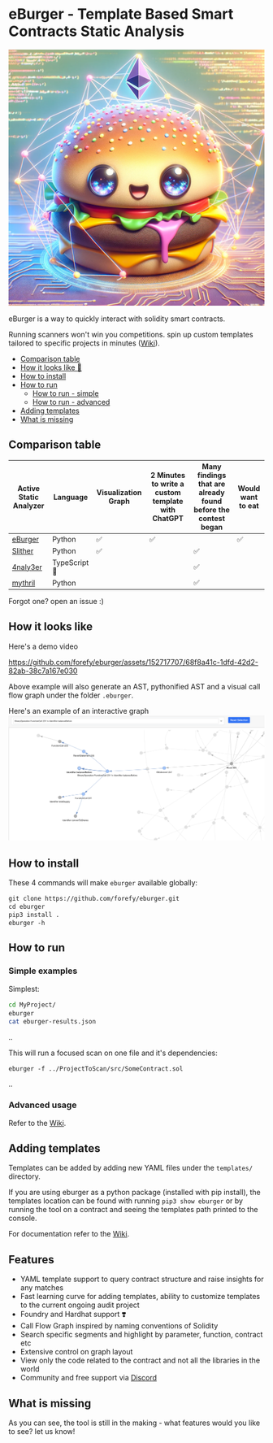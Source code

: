 # eBurger - Template Based Smart Contracts Static Analysis

<img src="static/eburger.png?raw=true" alt="eBurger" width="600"/>

eBurger is a way to quickly interact with solidity smart contracts.

Running scanners won't win you competitions. spin up custom templates tailored to specific projects in minutes ([Wiki](https://github.com/forefy/eburger/wiki)).

- [Comparison table](#comparison-table)
- [How it looks like 👀](#how-it-looks-like)
- [How to install](#how-to-install)
- [How to run](#how-to-run)
    - [How to run - simple](#simple-examples)
    - [How to run - advanced](#advanced-usage)
- [Adding templates](#adding-templates)
- [What is missing](#what-is-missing)


## Comparison table
| Active Static Analyzer                                 | Language        | Visualization Graph    | 2 Minutes to write a custom template with ChatGPT    | Many findings that are already found before the contest began | Would want to eat |
|--------------------------------------------------------|-----------------|------------------------|-------------------------------------------------------|---------------------------------------------------------------|-------------------|
| [eBurger](https://github.com/forefy/eburger)           | Python          | ✅                     | ✅                                                    |                                                               | ✅                |
| [Slither](https://github.com/crytic/slither)           | Python          | ✅                     |                                                       | ✅                                                            |                   |
| [4naly3er](https://github.com/Picodes/4naly3er)        | TypeScript 🤮   |                        |                                                       | ✅                                                            |                   |
| [mythril](https://github.com/Consensys/mythril)        | Python          |                        |                                                       | ✅                                                            |                   |

Forgot one? open an issue :)

## How it looks like

Here's a demo video

https://github.com/forefy/eburger/assets/152717707/68f8a41c-1dfd-42d2-82ab-38c7a167e030

Above example will also generate an AST, pythonified AST and a visual call flow graph under the folder `.eburger`.

Here's an example of an interactive graph
![eBurger](static/network_graph.png?raw=true "eBurger Network Graph")

## How to install
These 4 commands will make `eburger` available globally:
```
git clone https://github.com/forefy/eburger.git
cd eburger
pip3 install .
eburger -h
```

## How to run

### Simple examples
Simplest:
```bash
cd MyProject/
eburger
cat eburger-results.json
```
..

This will run a focused scan on one file and it's dependencies:
```
eburger -f ../ProjectToScan/src/SomeContract.sol
```
..


### Advanced usage
Refer to the [Wiki](https://github.com/forefy/eburger/wiki/Advanced-usage).


## Adding templates
Templates can be added by adding new YAML files under the `templates/` directory.

If you are using eburger as a python package (installed with pip install), the templates location can be found with running `pip3 show eburger` or by running the tool on a contract and seeing the templates path printed to the console.

For documentation refer to the [Wiki](https://github.com/forefy/eburger/wiki/Templates).


## Features
- YAML template support to query contract structure and raise insights for any matches
- Fast learning curve for adding templates, ability to customize templates to the current ongoing audit project
- Foundry and Hardhat support ❣️
- Call Flow Graph inspired by naming conventions of Solidity
- Search specific segments and highlight by parameter, function, contract etc
- Extensive control on graph layout
- View only the code related to the contract and not all the libraries in the world
- Community and free support via [Discord](discord.gg/WaVMpBtxdB)


## What is missing
As you can see, the tool is still in the making - what features would you like to see? let us know!
